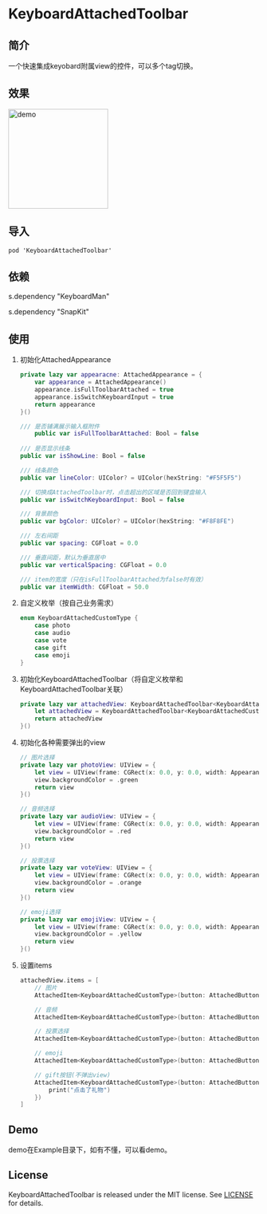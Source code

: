 # KeyboardAttachedToolbar



## 简介

一个快速集成keyobard附属view的控件，可以多个tag切换。



## 效果

<img src="./demo.gif" alt="demo" style="width:200px"/>



## 导入

```
pod 'KeyboardAttachedToolbar'
```



## 依赖

s.dependency "KeyboardMan"

s.dependency "SnapKit"



## 使用

1. 初始化AttachedAppearance

    ```swift
    private lazy var appearacne: AttachedAppearance = {
        var appearance = AttachedAppearance()
        appearance.isFullToolbarAttached = true
        appearance.isSwitchKeyboardInput = true
        return appearance
    }()
    ```

    ```swift
    /// 是否铺满展示输入框附件
        public var isFullToolbarAttached: Bool = false
        
    /// 是否显示线条
    public var isShowLine: Bool = false
    
    /// 线条颜色
    public var lineColor: UIColor? = UIColor(hexString: "#F5F5F5")
    
    /// 切换成AttachedToolbar时，点击超出的区域是否回到键盘输入
    public var isSwitchKeyboardInput: Bool = false
    
    /// 背景颜色
    public var bgColor: UIColor? = UIColor(hexString: "#F8F8FE")
    
    /// 左右间距
    public var spacing: CGFloat = 0.0
    
    /// 垂直间距，默认为垂直居中
    public var verticalSpacing: CGFloat = 0.0
    
    /// item的宽度（只在isFullToolbarAttached为false时有效）
    public var itemWidth: CGFloat = 50.0
    ```

2. 自定义枚举（按自己业务需求）

    ```swift
    enum KeyboardAttachedCustomType {
        case photo
        case audio
        case vote
        case gift
        case emoji
    }
    ```

3. 初始化KeyboardAttachedToolbar（将自定义枚举和KeyboardAttachedToolbar关联）

    ```swift
    private lazy var attachedView: KeyboardAttachedToolbar<KeyboardAttachedCustomType> = {
        let attachedView = KeyboardAttachedToolbar<KeyboardAttachedCustomType>(attactedToolbarAppearance: appearacne)
        return attachedView
    }()
    ```

4. 初始化各种需要弹出的view

    ```swift
    // 图片选择
    private lazy var photoView: UIView = {
        let view = UIView(frame: CGRect(x: 0.0, y: 0.0, width: Appearance.screenW, height: 400.0))
        view.backgroundColor = .green
        return view
    }()
    
    // 音频选择
    private lazy var audioView: UIView = {
        let view = UIView(frame: CGRect(x: 0.0, y: 0.0, width: Appearance.screenW, height: 400.0))
        view.backgroundColor = .red
        return view
    }()
    
    // 投票选择
    private lazy var voteView: UIView = {
        let view = UIView(frame: CGRect(x: 0.0, y: 0.0, width: Appearance.screenW, height: 400.0))
        view.backgroundColor = .orange
        return view
    }()
    
    // emoji选择
    private lazy var emojiView: UIView = {
        let view = UIView(frame: CGRect(x: 0.0, y: 0.0, width: Appearance.screenW, height: 400.0))
        view.backgroundColor = .yellow
        return view
    }()
    ```

5. 设置items

    ```swift
    attachedView.items = [
        // 图片
        AttachedItem<KeyboardAttachedCustomType>(button: AttachedButton(type: .photo, icon: UIImage(named: "moment_photo"), iconHighlighted: UIImage(named: "moment_keyboard"), iconDisabled: UIImage(named: "moment_photo_disabled")), customView: photoView),
    
        // 音频
        AttachedItem<KeyboardAttachedCustomType>(button: AttachedButton(type: .audio, icon: UIImage(named: "moment_mic"), iconHighlighted: UIImage(named: "moment_micHighlight"), iconDisabled: UIImage(named: "moment_mic_disabled")), customView: audioView),
    
        // 投票选择
        AttachedItem<KeyboardAttachedCustomType>(button: AttachedButton(type: .vote, icon: UIImage(named: "moment_vote"), iconHighlighted: UIImage(named: "moment_voteHighlight")), customView: voteView),
    
        // emoji
        AttachedItem<KeyboardAttachedCustomType>(button: AttachedButton(type: .emoji, icon: UIImage(named: "moment_emojiHighlight")), customView: emojiView),
    
        // gift按钮(不弹出view)
        AttachedItem<KeyboardAttachedCustomType>(button: AttachedButton(type: .gift, icon: UIImage(named: "moment_tool_gift")), customView: voteView, clickBlock: {
            print("点击了礼物")
        })
    ]
    ```



## Demo

demo在Example目录下，如有不懂，可以看demo。



## License

KeyboardAttachedToolbar is released under the MIT license. See [LICENSE](https://github.com/vjieshao/KeyboardAttachedToolbar/blob/master/LICENSE) for details.